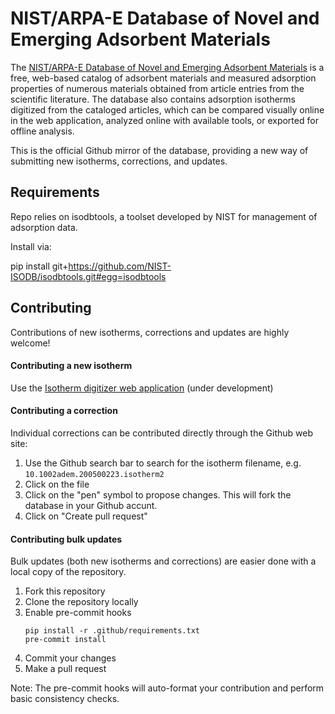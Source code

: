 # NIST/ARPA-E Database of Novel and Emerging Adsorbent Materials

The [NIST/ARPA-E Database of Novel and Emerging Adsorbent Materials](https://adsorption.nist.gov/isodb) is a free, web-based catalog of adsorbent materials and measured adsorption properties of numerous materials obtained from article entries from the scientific literature.
The database also contains adsorption isotherms digitized from the cataloged articles, which can be compared visually online in the web application, analyzed online with available tools, or exported for offline analysis.

This is the official Github mirror of the database, providing a new way of submitting new isotherms, corrections, and updates.

## Requirements

Repo relies on isodbtools, a toolset developed by NIST for management of adsorption data.

Install via:

pip install git+https://github.com/NIST-ISODB/isodbtools.git#egg=isodbtools

## Contributing

Contributions of new isotherms, corrections and updates are highly welcome!

#### Contributing a new isotherm

Use the [Isotherm digitizer web application]() (under development)

#### Contributing a correction

Individual corrections can be contributed directly through the Github web site:

 1. Use the Github search bar to search for the isotherm filename, e.g. `10.1002adem.200500223.isotherm2`
 2. Click on the file
 3. Click on the "pen" symbol to propose changes.
    This will fork the database in your Github accunt.
 4. Click on "Create pull request"

#### Contributing bulk updates

Bulk updates (both new isotherms and corrections) are easier done with a local copy of the repository.

 1. Fork this repository
 2. Clone the repository locally
 3. Enable pre-commit hooks
    ```
    pip install -r .github/requirements.txt
    pre-commit install
    ```
 4. Commit your changes
 5. Make a pull request

Note: The pre-commit hooks will auto-format your contribution and perform basic consistency checks.
